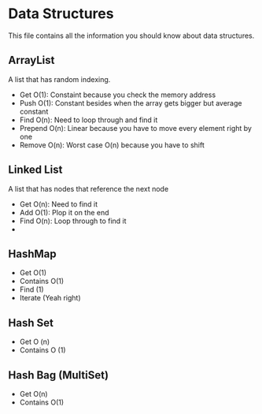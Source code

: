 # Data Structures

This file contains all the information you should know about data
structures.

## ArrayList
A list that has random indexing.

- Get O(1): Constaint because you check the memory address
- Push O(1): Constant besides when the array gets bigger but average constant
- Find O(n): Need to loop through and find it
- Prepend O(n): Linear because you have to move every element right by one
- Remove O(n): Worst case O(n) because you have to shift

## Linked List
A list that has nodes that reference the next node

- Get O(n): Need to find it
- Add O(1): Plop it on the end
- Find O(n): Loop through to find it
-

## HashMap
- Get O(1)
- Contains O(1)
- Find (1)
- Iterate (Yeah right)

## Hash Set
- Get O (n)
- Contains O (1)

## Hash Bag (MultiSet)
- Get O(n)
- Contains O(1)